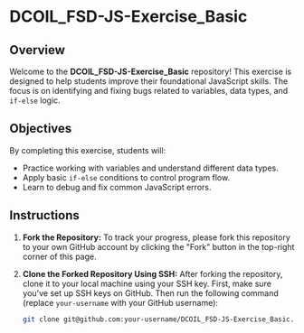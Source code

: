 # DCOIL_FSD-JS-Exercise_Basic

## Overview

Welcome to the **DCOIL_FSD-JS-Exercise_Basic** repository! This exercise is designed to help students improve their foundational JavaScript skills. The focus is on identifying and fixing bugs related to variables, data types, and `if-else` logic.

## Objectives

By completing this exercise, students will:
- Practice working with variables and understand different data types.
- Apply basic `if-else` conditions to control program flow.
- Learn to debug and fix common JavaScript errors.

## Instructions

1. **Fork the Repository:**
   To track your progress, please fork this repository to your own GitHub account by clicking the "Fork" button in the top-right corner of this page.

2. **Clone the Forked Repository Using SSH:**
   After forking the repository, clone it to your local machine using your SSH key. First, make sure you've set up SSH keys on GitHub. Then run the following command (replace `your-username` with your GitHub username):

   ```bash
   git clone git@github.com:your-username/DCOIL_FSD-JS-Exercise_Basic.git
